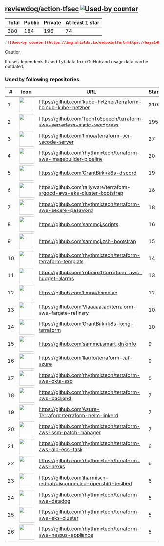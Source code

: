 





## [reviewdog/action-tfsec](https://github.com/reviewdog/action-tfsec) [![Used-by counter](https://img.shields.io/endpoint?url=https://haya14busa.github.io/github-used-by/data/reviewdog/action-tfsec/shieldsio.json)](https://github.com/haya14busa/github-used-by/tree/main/repo/reviewdog/action-tfsec)

| Total | Public | Private | At least 1 star
| ----- | ------ | ------- | ---------------
| 380 | 184 | 196 | 74 |

```md
[![Used-by counter](https://img.shields.io/endpoint?url=https://haya14busa.github.io/github-used-by/data/reviewdog/action-tfsec/shieldsio.json)](https://github.com/haya14busa/github-used-by/tree/main/repo/reviewdog/action-tfsec)
```

> [!CAUTION]
> It uses dependents (Used-by) data from GitHub and usage data can be outdated.

### Used by following repositories

| # | Icon | URL | Stars |
| -- | -- | -- | -- | 
|1|<img src="https://github.com/kube-hetzner.png" width=50 height=50>|https://github.com/kube-hetzner/terraform-hcloud-kube-hetzner|3193|
|2|<img src="https://github.com/TechToSpeech.png" width=50 height=50>|https://github.com/TechToSpeech/terraform-aws-serverless-static-wordpress|195|
|3|<img src="https://github.com/timoa.png" width=50 height=50>|https://github.com/timoa/terraform-oci-vscode-server|27|
|4|<img src="https://github.com/rhythmictech.png" width=50 height=50>|https://github.com/rhythmictech/terraform-aws-imagebuilder-pipeline|20|
|5|<img src="https://github.com/GrantBirki.png" width=50 height=50>|https://github.com/GrantBirki/k8s-discord|19|
|6|<img src="https://github.com/rallyware.png" width=50 height=50>|https://github.com/rallyware/terraform-argocd-aws-eks-cluster-bootstrap|18|
|7|<img src="https://github.com/rhythmictech.png" width=50 height=50>|https://github.com/rhythmictech/terraform-aws-secure-password|18|
|8|<img src="https://github.com/sammcj.png" width=50 height=50>|https://github.com/sammcj/scripts|16|
|9|<img src="https://github.com/sammcj.png" width=50 height=50>|https://github.com/sammcj/zsh-bootstrap|15|
|10|<img src="https://github.com/rhythmictech.png" width=50 height=50>|https://github.com/rhythmictech/terraform-terraform-template|14|
|11|<img src="https://github.com/rribeiro1.png" width=50 height=50>|https://github.com/rribeiro1/terraform-aws-budget-alarms|13|
|12|<img src="https://github.com/timoa.png" width=50 height=50>|https://github.com/timoa/homelab|12|
|13|<img src="https://github.com/Vlaaaaaaad.png" width=50 height=50>|https://github.com/Vlaaaaaaad/terraform-aws-fargate-refinery|10|
|14|<img src="https://github.com/GrantBirki.png" width=50 height=50>|https://github.com/GrantBirki/k8s-kong-terraform|10|
|15|<img src="https://github.com/sammcj.png" width=50 height=50>|https://github.com/sammcj/smart_diskinfo|9|
|16|<img src="https://github.com/liatrio.png" width=50 height=50>|https://github.com/liatrio/terraform-caf-azure|9|
|17|<img src="https://github.com/rhythmictech.png" width=50 height=50>|https://github.com/rhythmictech/terraform-aws-okta-sso|8|
|18|<img src="https://github.com/rhythmictech.png" width=50 height=50>|https://github.com/rhythmictech/terraform-aws-backend|7|
|19|<img src="https://github.com/Azure-Terraform.png" width=50 height=50>|https://github.com/Azure-Terraform/terraform-helm-linkerd|7|
|20|<img src="https://github.com/rhythmictech.png" width=50 height=50>|https://github.com/rhythmictech/terraform-aws-ssm-patch-manager|7|
|21|<img src="https://github.com/rhythmictech.png" width=50 height=50>|https://github.com/rhythmictech/terraform-aws-alb-ecs-task|6|
|22|<img src="https://github.com/rhythmictech.png" width=50 height=50>|https://github.com/rhythmictech/terraform-aws-nexus|6|
|23|<img src="https://github.com/jharmison-redhat.png" width=50 height=50>|https://github.com/jharmison-redhat/disconnected-openshift-testbed|6|
|24|<img src="https://github.com/rhythmictech.png" width=50 height=50>|https://github.com/rhythmictech/terraform-aws-datadog|5|
|25|<img src="https://github.com/rhythmictech.png" width=50 height=50>|https://github.com/rhythmictech/terraform-aws-eks-cluster|5|
|26|<img src="https://github.com/rhythmictech.png" width=50 height=50>|https://github.com/rhythmictech/terraform-aws-nessus-appliance|5|
